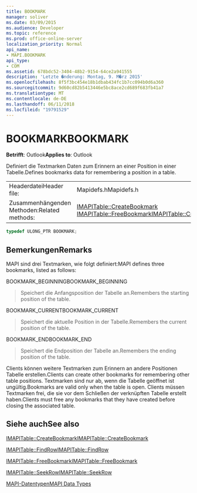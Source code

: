 ```yaml
---
title: BOOKMARK
manager: soliver
ms.date: 03/09/2015
ms.audience: Developer
ms.topic: reference
ms.prod: office-online-server
localization_priority: Normal
api_name:
- MAPI.BOOKMARK
api_type:
- COM
ms.assetid: 678bdc52-3404-48b2-9154-64ce2a941555
description: 'Letzte �nderung: Montag, 9. M�rz 2015'
ms.openlocfilehash: 8f5f3bc454e18b1dbab434fc1b7cc094b0d6a360
ms.sourcegitcommit: 9d60cd82b5413446e5bc8ace2cd689f683fb41a7
ms.translationtype: MT
ms.contentlocale: de-DE
ms.lasthandoff: 06/11/2018
ms.locfileid: "19791529"
---
```

# <a name="bookmark"></a><span data-ttu-id="79f08-103">BOOKMARK</span><span class="sxs-lookup"><span data-stu-id="79f08-103">BOOKMARK</span></span>

  
  
<span data-ttu-id="79f08-104">**Betrifft**: Outlook</span><span class="sxs-lookup"><span data-stu-id="79f08-104">**Applies to**: Outlook</span></span> 
  
<span data-ttu-id="79f08-105">Definiert die Textmarken Daten zum Erinnern an einer Position in einer Tabelle.</span><span class="sxs-lookup"><span data-stu-id="79f08-105">Defines bookmarks data for remembering a position in a table.</span></span> 
  
|||
|:-----|:-----|
|<span data-ttu-id="79f08-106">Headerdatei</span><span class="sxs-lookup"><span data-stu-id="79f08-106">Header file:</span></span>  <br/> |<span data-ttu-id="79f08-107">Mapidefs.h</span><span class="sxs-lookup"><span data-stu-id="79f08-107">Mapidefs.h</span></span>  <br/> |
|<span data-ttu-id="79f08-108">Zusammenhängenden Methoden:</span><span class="sxs-lookup"><span data-stu-id="79f08-108">Related methods:</span></span>  <br/> |<span data-ttu-id="79f08-109">[IMAPITable::CreateBookmark](imapitable-createbookmark.md) [IMAPITable::FreeBookmark](imapitable-freebookmark.md)</span><span class="sxs-lookup"><span data-stu-id="79f08-109">[IMAPITable::CreateBookmark](imapitable-createbookmark.md)[IMAPITable::FreeBookmark](imapitable-freebookmark.md)</span></span> <br/> |
   
```cpp
typedef ULONG_PTR BOOKMARK;
```

## <a name="remarks"></a><span data-ttu-id="79f08-110">Bemerkungen</span><span class="sxs-lookup"><span data-stu-id="79f08-110">Remarks</span></span>

<span data-ttu-id="79f08-111">MAPI sind drei Textmarken, wie folgt definiert:</span><span class="sxs-lookup"><span data-stu-id="79f08-111">MAPI defines three bookmarks, listed as follows:</span></span>
  
<span data-ttu-id="79f08-112">BOOKMARK_BEGINNING</span><span class="sxs-lookup"><span data-stu-id="79f08-112">BOOKMARK_BEGINNING</span></span> 
  
> <span data-ttu-id="79f08-113">Speichert die Anfangsposition der Tabelle an.</span><span class="sxs-lookup"><span data-stu-id="79f08-113">Remembers the starting position of the table.</span></span> 
    
<span data-ttu-id="79f08-114">BOOKMARK_CURRENT</span><span class="sxs-lookup"><span data-stu-id="79f08-114">BOOKMARK_CURRENT</span></span> 
  
> <span data-ttu-id="79f08-115">Speichert die aktuelle Position in der Tabelle.</span><span class="sxs-lookup"><span data-stu-id="79f08-115">Remembers the current position of the table.</span></span>
    
<span data-ttu-id="79f08-116">BOOKMARK_END</span><span class="sxs-lookup"><span data-stu-id="79f08-116">BOOKMARK_END</span></span> 
  
> <span data-ttu-id="79f08-117">Speichert die Endposition der Tabelle an.</span><span class="sxs-lookup"><span data-stu-id="79f08-117">Remembers the ending position of the table.</span></span>
    
<span data-ttu-id="79f08-118">Clients können weitere Textmarken zum Erinnern an andere Positionen Tabelle erstellen.</span><span class="sxs-lookup"><span data-stu-id="79f08-118">Clients can create other bookmarks for remembering other table positions.</span></span> <span data-ttu-id="79f08-119">Textmarken sind nur ab, wenn die Tabelle geöffnet ist ungültig.</span><span class="sxs-lookup"><span data-stu-id="79f08-119">Bookmarks are valid only when the table is open.</span></span> <span data-ttu-id="79f08-120">Clients müssen Textmarken frei, die sie vor dem Schließen der verknüpften Tabelle erstellt haben.</span><span class="sxs-lookup"><span data-stu-id="79f08-120">Clients must free any bookmarks that they have created before closing the associated table.</span></span> 
  
## <a name="see-also"></a><span data-ttu-id="79f08-121">Siehe auch</span><span class="sxs-lookup"><span data-stu-id="79f08-121">See also</span></span>



[<span data-ttu-id="79f08-122">IMAPITable::CreateBookmark</span><span class="sxs-lookup"><span data-stu-id="79f08-122">IMAPITable::CreateBookmark</span></span>](imapitable-createbookmark.md)
  
[<span data-ttu-id="79f08-123">IMAPITable::FindRow</span><span class="sxs-lookup"><span data-stu-id="79f08-123">IMAPITable::FindRow</span></span>](imapitable-findrow.md)
  
[<span data-ttu-id="79f08-124">IMAPITable::FreeBookmark</span><span class="sxs-lookup"><span data-stu-id="79f08-124">IMAPITable::FreeBookmark</span></span>](imapitable-freebookmark.md)
  
[<span data-ttu-id="79f08-125">IMAPITable::SeekRow</span><span class="sxs-lookup"><span data-stu-id="79f08-125">IMAPITable::SeekRow</span></span>](imapitable-seekrow.md)


[<span data-ttu-id="79f08-126">MAPI-Datentypen</span><span class="sxs-lookup"><span data-stu-id="79f08-126">MAPI Data Types</span></span>](mapi-data-types.md)

